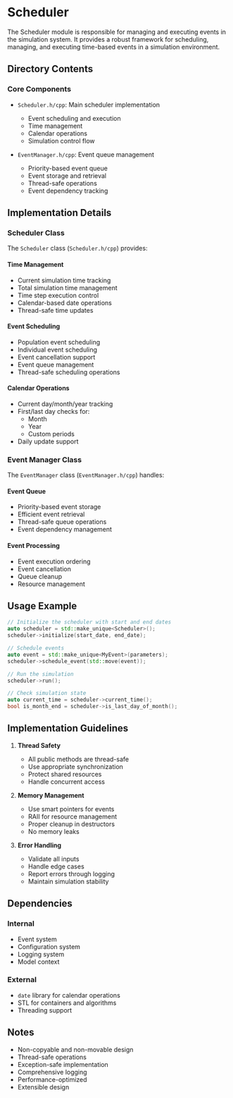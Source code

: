 # Scheduler

The Scheduler module is responsible for managing and executing events in the simulation system. It provides a robust framework for scheduling, managing, and executing time-based events in a simulation environment.

## Directory Contents

### Core Components
- `Scheduler.h/cpp`: Main scheduler implementation
  - Event scheduling and execution
  - Time management
  - Calendar operations
  - Simulation control flow

- `EventManager.h/cpp`: Event queue management
  - Priority-based event queue
  - Event storage and retrieval
  - Thread-safe operations
  - Event dependency tracking

## Implementation Details

### Scheduler Class
The `Scheduler` class (`Scheduler.h/cpp`) provides:

#### Time Management
- Current simulation time tracking
- Total simulation time management
- Time step execution control
- Calendar-based date operations
- Thread-safe time updates

#### Event Scheduling
- Population event scheduling
- Individual event scheduling
- Event cancellation support
- Event queue management
- Thread-safe scheduling operations

#### Calendar Operations
- Current day/month/year tracking
- First/last day checks for:
  - Month
  - Year
  - Custom periods
- Daily update support

### Event Manager Class
The `EventManager` class (`EventManager.h/cpp`) handles:

#### Event Queue
- Priority-based event storage
- Efficient event retrieval
- Thread-safe queue operations
- Event dependency management

#### Event Processing
- Event execution ordering
- Event cancellation
- Queue cleanup
- Resource management

## Usage Example

```cpp
// Initialize the scheduler with start and end dates
auto scheduler = std::make_unique<Scheduler>();
scheduler->initialize(start_date, end_date);

// Schedule events
auto event = std::make_unique<MyEvent>(parameters);
scheduler->schedule_event(std::move(event));

// Run the simulation
scheduler->run();

// Check simulation state
auto current_time = scheduler->current_time();
bool is_month_end = scheduler->is_last_day_of_month();
```

## Implementation Guidelines

1. **Thread Safety**
   - All public methods are thread-safe
   - Use appropriate synchronization
   - Protect shared resources
   - Handle concurrent access

2. **Memory Management**
   - Use smart pointers for events
   - RAII for resource management
   - Proper cleanup in destructors
   - No memory leaks

3. **Error Handling**
   - Validate all inputs
   - Handle edge cases
   - Report errors through logging
   - Maintain simulation stability

## Dependencies

### Internal
- Event system
- Configuration system
- Logging system
- Model context

### External
- `date` library for calendar operations
- STL for containers and algorithms
- Threading support

## Notes

- Non-copyable and non-movable design
- Thread-safe operations
- Exception-safe implementation
- Comprehensive logging
- Performance-optimized
- Extensible design
